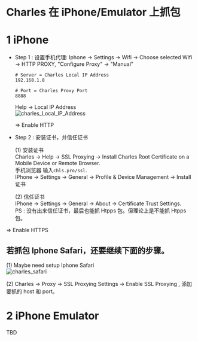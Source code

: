 # Charles 在 iPhone/Emulator 上抓包

# 1 iPhone

- Step 1 : 设置手机代理:
  Iphone -> Settings -> Wifi -> Choose selected Wifi -> HTTP PROXY, "Configure Proxy" -> "Manual"

  ```
  # Server = Charles Local IP Address
  192.168.1.8

  # Port = Charles Proxy Port
  8888
  ```

  Help -> Local IP Address  
  ![charles_Local_IP_Address](https://yingvickycao.github.io/img/tools/charles/charles_Local_IP_Address.png)

  => Enable HTTP

- Step 2 : 安装证书，并信任证书

  (1) 安装证书  
  Charles -> Help -> SSL Proxying -> Install Charles Root Certificate on a Mobile Device or Remote Browser.  
  手机浏览器 输入`chls.pro/ssl`.  
  IPhone -> Settings -> General -> Profile & Device Management -> Install 证书

  (2) 信任证书  
  IPhone -> Settings -> General -> About -> Certificate Trust Settings.  
  PS : 没有出来信任证书，最后也能抓 Htpps 包。但理论上是不能抓 Htpps 包。

=> Enable HTTPS

## 若抓包 Iphone Safari，还要继续下面的步骤。

(1) Maybe need setup Iphone Safari  
![charles_safari](https://yingvickycao.github.io/img/tools/charles/charles_safari.jpg)

(2) Charles -> Proxy -> SSL Proxying Settings -> Enable SSL Proxying , 添加要抓的 host 和 port。

# 2 iPhone Emulator

TBD
